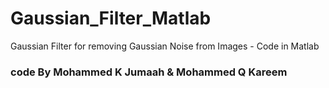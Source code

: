 # Gaussian_Filter_Matlab
Gaussian Filter for removing Gaussian Noise from Images - Code in Matlab


### code By Mohammed K Jumaah & Mohammed Q Kareem
